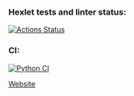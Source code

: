 ### Hexlet tests and linter status:
[![Actions Status](https://github.com/anna-at-sea/python-project-52/actions/workflows/hexlet-check.yml/badge.svg)](https://github.com/anna-at-sea/python-project-52/actions)
### CI:
[![Python CI](https://github.com/anna-at-sea/python-project-52/actions/workflows/CI.yml/badge.svg)](https://github.com/anna-at-sea/python-project-52/actions/workflows/CI.yml)

[Website](https://task-manager-eqwt.onrender.com/)